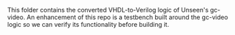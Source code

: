 This folder contains the converted VHDL-to-Verilog logic of Unseen's gc-video. An enhancement of this repo is a testbench built around the gc-video logic so we can verify its functionality before building it.